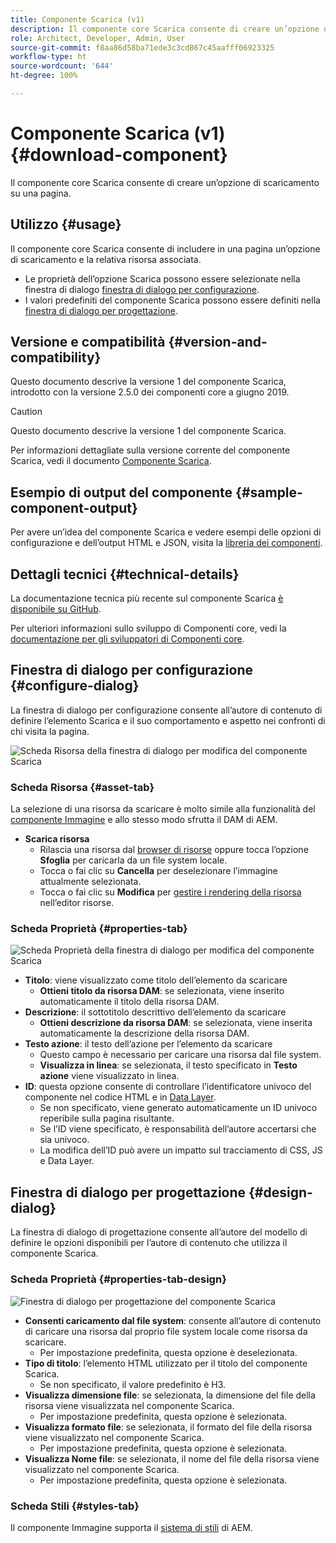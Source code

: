 ```yaml
---
title: Componente Scarica (v1)
description: Il componente core Scarica consente di creare un’opzione di scaricamento su una pagina.
role: Architect, Developer, Admin, User
source-git-commit: f8aa86d58ba71ede3c3cd867c45aafff06923325
workflow-type: ht
source-wordcount: '644'
ht-degree: 100%

---
```



# Componente Scarica  (v1) {#download-component}

Il componente core Scarica consente di creare un’opzione di scaricamento su una pagina.

## Utilizzo {#usage}

Il componente core Scarica consente di includere in una pagina un’opzione di scaricamento e la relativa risorsa associata.

* Le proprietà dell’opzione Scarica possono essere selezionate nella finestra di dialogo [finestra di dialogo per configurazione](#configure-dialog).
* I valori predefiniti del componente Scarica possono essere definiti nella [finestra di dialogo per progettazione](#design-dialog).

## Versione e compatibilità {#version-and-compatibility}

Questo documento descrive la versione 1 del componente Scarica, introdotto con la versione 2.5.0 dei componenti core a giugno 2019.

>[!CAUTION]
>
>Questo documento descrive la versione 1 del componente Scarica.
>
>Per informazioni dettagliate sulla versione corrente del componente Scarica, vedi il documento [Componente Scarica](/help/components/download.md).

## Esempio di output del componente {#sample-component-output}

Per avere un’idea del componente Scarica e vedere esempi delle opzioni di configurazione e dell’output HTML e JSON, visita la [libreria dei componenti](https://adobe.com/go/aem_cmp_library_download).

## Dettagli tecnici {#technical-details}

La documentazione tecnica più recente sul componente Scarica [è disponibile su GitHub](https://adobe.com/go/aem_cmp_tech_download_v1).

Per ulteriori informazioni sullo sviluppo di Componenti core, vedi la [documentazione per gli sviluppatori di Componenti core](/help/developing/overview.md).

## Finestra di dialogo per configurazione {#configure-dialog}

La finestra di dialogo per configurazione consente all’autore di contenuto di definire l’elemento Scarica e il suo comportamento e aspetto nei confronti di chi visita la pagina.

![Scheda Risorsa della finestra di dialogo per modifica del componente Scarica](/help/assets/download-edit-asset.png)

### Scheda Risorsa {#asset-tab}

La selezione di una risorsa da scaricare è molto simile alla funzionalità del [componente Immagine](image-v1.md) e allo stesso modo sfrutta il DAM di AEM.

* **Scarica risorsa**
   * Rilascia una risorsa dal [browser di risorse](https://experienceleague.adobe.com/docs/experience-manager-cloud-service/sites/authoring/fundamentals/environment-tools.html?lang=it) oppure tocca l’opzione **Sfoglia** per caricarla da un file system locale.
   * Tocca o fai clic su **Cancella** per deselezionare l’immagine attualmente selezionata.
   * Tocca o fai clic su **Modifica** per [gestire i rendering della risorsa](https://experienceleague.adobe.com/docs/experience-manager-cloud-service/assets/manage/manage-digital-assets.html?lang=it) nell’editor risorse.

### Scheda Proprietà {#properties-tab}

![Scheda Proprietà della finestra di dialogo per modifica del componente Scarica](/help/assets/download-edit-properties.png)

* **Titolo**: viene visualizzato come titolo dell’elemento da scaricare
   * **Ottieni titolo da risorsa DAM**: se selezionata, viene inserito automaticamente il titolo della risorsa DAM.
* **Descrizione**: il sottotitolo descrittivo dell’elemento da scaricare
   * **Ottieni descrizione da risorsa DAM**: se selezionata, viene inserita automaticamente la descrizione della risorsa DAM.
* **Testo azione**: il testo dell’azione per l’elemento da scaricare
   * Questo campo è necessario per caricare una risorsa dal file system.
   * **Visualizza in linea**: se selezionata, il testo specificato in **Testo azione** viene visualizzato in linea.
* **ID**: questa opzione consente di controllare l’identificatore univoco del componente nel codice HTML e in [Data Layer](/help/developing/data-layer/overview.md).
   * Se non specificato, viene generato automaticamente un ID univoco reperibile sulla pagina risultante.
   * Se l’ID viene specificato, è responsabilità dell’autore accertarsi che sia univoco.
   * La modifica dell’ID può avere un impatto sul tracciamento di CSS, JS e Data Layer.

## Finestra di dialogo per progettazione {#design-dialog}

La finestra di dialogo di progettazione consente all’autore del modello di definire le opzioni disponibili per l’autore di contenuto che utilizza il componente Scarica.

### Scheda Proprietà {#properties-tab-design}

![Finestra di dialogo per progettazione del componente Scarica](/help/assets/download-design.png)

* **Consenti caricamento dal file system**: consente all’autore di contenuto di caricare una risorsa dal proprio file system locale come risorsa da scaricare.
   * Per impostazione predefinita, questa opzione è deselezionata.
* **Tipo di titolo**: l’elemento HTML utilizzato per il titolo del componente Scarica.
   * Se non specificato, il valore predefinito è H3.
* **Visualizza dimensione file**: se selezionata, la dimensione del file della risorsa viene visualizzata nel componente Scarica.
   * Per impostazione predefinita, questa opzione è selezionata.
* **Visualizza formato file**: se selezionata, il formato del file della risorsa viene visualizzato nel componente Scarica.
   * Per impostazione predefinita, questa opzione è selezionata.
* **Visualizza Nome file**: se selezionata, il nome del file della risorsa viene visualizzato nel componente Scarica.
   * Per impostazione predefinita, questa opzione è selezionata.

### Scheda Stili {#styles-tab}

Il componente Immagine supporta il [sistema di stili](/help/get-started/authoring.md#component-styling) di AEM.
